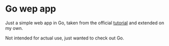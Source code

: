 # Go wep app

Just a simple web app in Go, taken from the official
[tutorial](https://golang.org/doc/articles/wiki/) and extended on my own.

Not intended for actual use, just wanted to check out Go.
